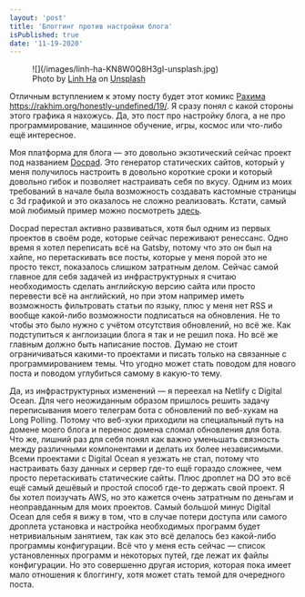 ```yaml
---
layout: 'post'
title: 'Блоггинг против настройки блога'
isPublished: true
date: '11-19-2020'
---
```


<figure>
    ![](/images/linh-ha-KN8W0Q8H3gI-unsplash.jpg)
    <figcaption>
        <span>Photo by <a href="https://unsplash.com/@lintin9095?utm_source=unsplash&amp;utm_medium=referral&amp;utm_content=creditCopyText">Linh Ha</a> on <a href="https://unsplash.com/s/photos/complexity?utm_source=unsplash&amp;utm_medium=referral&amp;utm_content=creditCopyText">Unsplash</a></span>
    </figcaption>
</figure>

Отличным вступлением к этому посту будет этот комикс [Рахима](https://twitter.com/freetonik) https://rakhim.org/honestly-undefined/19/. Я сразу понял с какой стороны этого графика я нахожусь. Да, это пост про настройку блога, а не про программирование, машинное обучение, игры, космос или что-либо ещё интересное.

Моя платформа для блога — это довольно экзотический сейчас проект под названием [Docpad](https://docpad.bevry.me/). Это генератор статических сайтов, который у меня получилось настроить в довольно короткие сроки и который довольно гибок и позволяет настраивать себя по вкусу. Одним из моих требований в начале была возможность создавать кастомные страницы с 3d графикой и это оказалось не сложно реализовать. Кстати, самый мой любимый пример можно посмотреть [здесь](https://isprogfun.ru/posts/anchor/anchor.html).

Docpad перестал активно развиваться, хотя был одним из первых проектов в своём роде, которые сейчас переживают ренессанс. Одно время я хотел переписать всё на Gatsby, потому что это он был на хайпе, но перетаскивать все посты, которые у меня порой это не просто текст, показалось слишком затратным делом. Сейчас самой главное для себя задачей из инфраструктурных я считаю необходимость сделать английскую версию сайта или просто перевести всё на английский, но при этом например иметь возможность фильтровать статьи по языку, плюс у меня нет RSS и вообще какой-либо возможности подписаться на обновления. Не то чтобы это было нужно с учётом отсутствия обновлений, но всё же. Как подступиться к англоизации блога я так и не решил пока. Но всё же главным должно быть написание постов. Думаю не стоит ограничиваться какими-то проектами и писать только на связанные с программированием темы. Что угодно может стать поводом для нового поста и поводом углубиться самому в какую-то тему.

Да, из инфраструктурных изменений — я переехал на Netlify с Digital Ocean. Для чего неожиданным образом пришлось решить задачу переписывания моего телеграм бота с обновлений по веб-хукам на Long Polling. Потому что веб-хуки приходили на специальный путь на домене моего блога и перенос домена сломал обновления для бота. Что же, лишний раз для себя понял как важно уменьшать связность между различными компонентами и делать их более независимыми. Всеми проектами с Digital Ocean я уезжать не стал, потому что настраивать базу данных и сервер где-то ещё гораздо сложнее, чем просто перетаскивать статические сайты. Плюс дроплет на DO это всё ещё самый дешёвый и простой способ где-то держать свой проект. Я бы хотел поизучать AWS, но это кажется очень затратным по деньгам и неоправданным для моих проектов. Самый большой минус Digital Ocean для себя я вижу в том, что в случае потери доступа или самого дроплета установка и настройка необходимых программ будет нетривиальным занятием, так как это всё делалось без какой-либо программы конфигурации. Всё что у меня есть сейчас — список установленных программ и некоторых путей, где лежат их файлы конфигурации. Но это совершенно другая история, которая пока имеет мало отношения к блоггингу, хотя может стать темой для очередного поста.